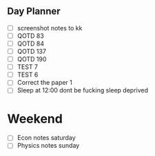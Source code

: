 ## Day Planner
- [ ] screenshot notes to kk
- [ ] QOTD 83
- [ ] QOTD 84
- [ ] QOTD 137
- [ ] QOTD 190
- [ ] TEST 7
- [ ] TEST 6
- [ ] Correct the paper 1
- [ ] Sleep at 12:00 dont be fucking sleep deprived

# Weekend
- [ ] Econ notes saturday
- [ ] Physics notes sunday